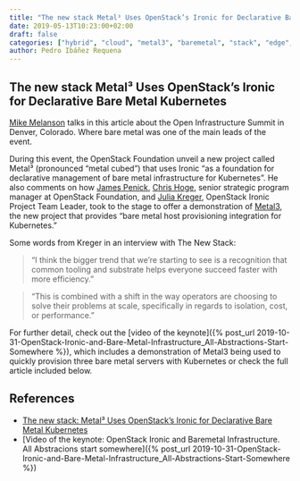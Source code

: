 ```yaml
---
title: "The new stack Metal³ Uses OpenStack’s Ironic for Declarative Bare Metal Kubernetes"
date: 2019-05-13T10:23:00+02:00
draft: false
categories: ["hybrid", "cloud", "metal3", "baremetal", "stack", "edge", "openstack", "ironic"]
author: Pedro Ibáñez Requena
---
```


## The new stack Metal³ Uses OpenStack’s Ironic for Declarative Bare Metal Kubernetes

[Mike Melanson](https://thenewstack.io/author/mike-melanson/) talks in this article about the Open Infrastructure Summit in Denver, Colorado. Where bare metal was one of the main leads of the event.

During this event, the OpenStack Foundation unveil a new project called Metal³ (pronounced “metal cubed”) that uses Ironic “as a foundation for declarative management of bare metal infrastructure for Kubernetes”.
He also comments on how [James Penick](https://www.linkedin.com/in/penick/), [Chris Hoge](https://www.linkedin.com/in/hogepodge), senior strategic program manager at OpenStack Foundation,
and [Julia Kreger](https://www.linkedin.com/in/juliaashleykreger), OpenStack Ironic Project Team Leader, took to the stage to offer a demonstration of [Metal3](https://github.com/metal3-io/baremetal-operator),
the new project that provides “bare metal host provisioning integration for Kubernetes.”

Some words from Kreger in an interview with The New Stack: 

> “I think the bigger trend that we’re starting to see is a recognition that common tooling and substrate helps everyone succeed faster with more efficiency.”

> “This is combined with a shift in the way operators are choosing to solve their problems at scale, specifically in regards to isolation, cost, or performance.”

For further detail, check out the [video of the keynote]({% post_url 2019-10-31-OpenStack-Ironic-and-Bare-Metal-Infrastructure_All-Abstractions-Start-Somewhere %}), which includes a demonstration of Metal3 being used to quickly provision three bare metal servers with Kubernetes 
or check the full article included below.


## References

* [The new stack: Metal³ Uses OpenStack’s Ironic for Declarative Bare Metal Kubernetes](https://thenewstack.io/metal3-uses-openstacks-ironic-for-declarative-bare-metal-kubernetes/)
* [Video of the keynote: OpenStack Ironic and Baremetal Infrastructure. All Abstracions start somewhere]({% post_url 2019-10-31-OpenStack-Ironic-and-Bare-Metal-Infrastructure_All-Abstractions-Start-Somewhere %})
